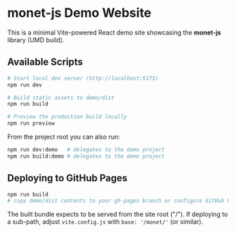 # monet-js Demo Website

This is a minimal Vite-powered React demo site showcasing the **monet-js** library (UMD build).

## Available Scripts

```bash
# Start local dev server (http://localhost:5173)
npm run dev

# Build static assets to demo/dist
npm run build

# Preview the production build locally
npm run preview
```

From the project root you can also run:

```bash
npm run dev:demo   # delegates to the demo project
npm run build:demo # delegates to the demo project
```

## Deploying to GitHub Pages

```bash
npm run build
# copy demo/dist contents to your gh-pages branch or configure GitHub Pages to serve /demo/dist
```

The built bundle expects to be served from the site root ("/"). If deploying to a sub-path, adjust `vite.config.js` with `base: '/monet/'` (or similar).
